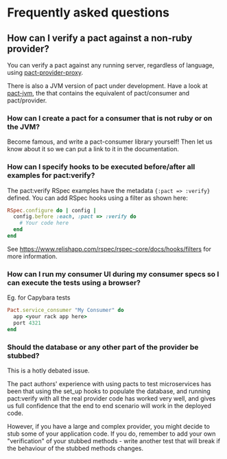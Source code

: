 # Frequently asked questions

## How can I verify a pact against a non-ruby provider?

You can verify a pact against any running server, regardless of language, using [pact-provider-proxy](https://github.com/bethesque/pact-provider-proxy).

There is also a JVM version of pact under development. Have a look at [pact-jvm](https://github.com/DiUS/pact-jvm), the that contains the equivalent of pact/consumer and pact/provider.

### How can I create a pact for a consumer that is not ruby or on the JVM?

Become famous, and write a pact-consumer library yourself! Then let us know about it so we can put a link to it in the documentation.

### How can I specify hooks to be executed before/after all examples for pact:verify?

The pact:verify RSpec examples have the metadata `{:pact => :verify}` defined. You can add RSpec hooks using a filter as shown here:

```ruby
RSpec.configure do | config |
  config.before :each, :pact => :verify do
    # Your code here
  end
end
```

See https://www.relishapp.com/rspec/rspec-core/docs/hooks/filters for more information.

### How can I run my consumer UI during my consumer specs so I can execute the tests using a browser?

Eg. for Capybara tests

```ruby
Pact.service_consumer "My Consumer" do
  app <your rack app here>
  port 4321
end
```

### Should the database or any other part of the provider be stubbed?

This is a hotly debated issue.

The pact authors' experience with using pacts to test microservices has been that using the set_up hooks to populate the database, and running pact:verify with all the real provider code has worked very well, and gives us full confidence that the end to end scenario will work in the deployed code.

However, if you have a large and complex provider, you might decide to stub some of your application code. If you do, remember to add your own "verification" of your stubbed methods - write another test that will break if the behaviour of the stubbed methods changes.

